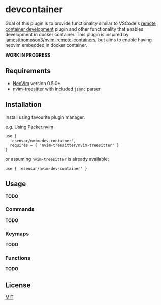 # devcontainer

Goal of this plugin is to provide functionality similar to VSCode's [remote container development](https://code.visualstudio.com/docs/remote/containers) plugin and other functionality that enables development in docker container. This plugin is inspired by [jamestthompson3/nvim-remote-containers](https://github.com/jamestthompson3/nvim-remote-containers), but aims to enable having neovim embedded in docker container.

**WORK IN PROGRESS**

## Requirements

- [NeoVim](https://neovim.io) version 0.5.0+
- [nvim-treesitter](https://github.com/nvim-treesitter/nvim-treesitter) with included `jsonc` parser

## Installation

Install using favourite plugin manager.

e.g. Using [Packer.nvim](https://github.com/wbthomason/packer.nvim)

```
use {
  'esensar/nvim-dev-container',
  requires = { 'nvim-treesitter/nvim-treesitter' }
}
```

or assuming `nvim-treesitter` is already available:

```
use { 'esensar/nvim-dev-container' }
```

## Usage

**TODO**

### Commands

**TODO**

### Keymaps

**TODO**

### Functions

**TODO**

## License

[MIT](LICENSE)
